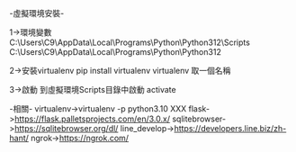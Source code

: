 -虛擬環境安裝-

1->環境變數
C:\Users\C9\AppData\Local\Programs\Python\Python312\Scripts
C:\Users\C9\AppData\Local\Programs\Python\Python312

2->安裝virtualenv
pip install virtualenv
virtualenv 取一個名稱

3->啟動
到虛擬環境Scripts目錄中啟動
activate

-相關-
virtualenv->virtualenv -p python3.10 XXX
flask->https://flask.palletsprojects.com/en/3.0.x/
sqlitebrowser->https://sqlitebrowser.org/dl/
line_develop->https://developers.line.biz/zh-hant/
ngrok->https://ngrok.com/
